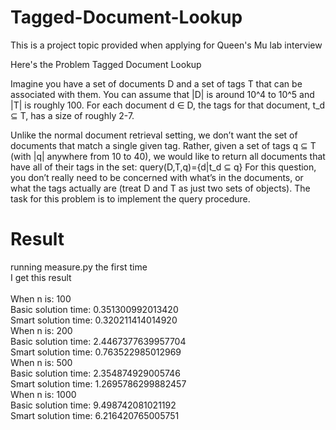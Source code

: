 # Tagged-Document-Lookup
This is a project topic provided when applying for Queen's Mu lab interview

Here's the Problem
Tagged Document Lookup

Imagine you have a set of documents D and a set of tags T that can be associated with them. 
You can assume that |D| is around 10^4 to 10^5 and |T| is roughly 100. 
For each document d ∈ D, the tags for that document, t_d ⊆ T, has a size of roughly 2-7.

Unlike the normal document retrieval setting, we don’t want the set of documents that match a single given tag. Rather, given a set of tags q ⊆ T (with |q| anywhere from 10 to 40), we would like to return all documents that have all of their tags in the set:
    query(D,T,q)={d|t_d ⊆ q}
For this question, you don’t really need to be concerned with what’s in the documents, or what the tags actually are (treat 
D and T as just two sets of objects). The task for this problem is to implement the query procedure.


# Result
running measure.py the first time<br />
I get this result<br /><br />
When n is: 100<br />
Basic solution time: 0.351300992013420<br />
Smart solution time: 0.320211414014920<br />
When n is: 200<br />
Basic solution time: 2.4467377639957704<br />
Smart solution time: 0.763522985012969<br />
When n is: 500<br />
Basic solution time: 2.354874929005746<br />
Smart solution time: 1.2695786299882457<br />
When n is: 1000<br />
Basic solution time: 9.498742081021192<br />
Smart solution time: 6.216420765005751<br />
